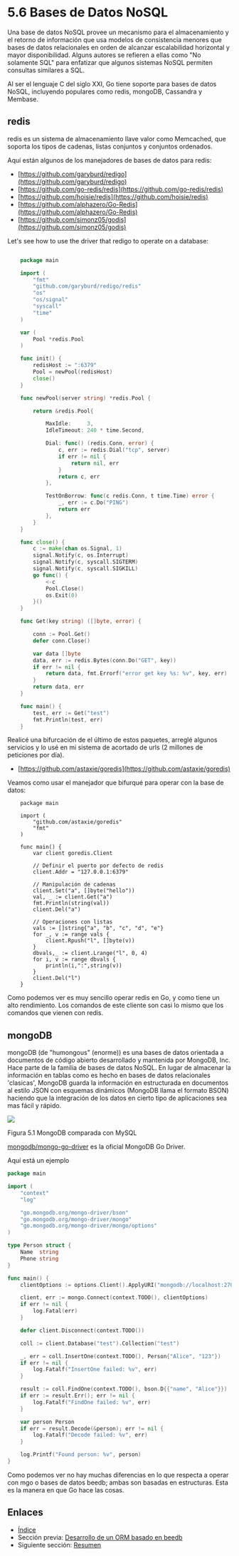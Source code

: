 # 5.6 Bases de Datos NoSQL

Una base de datos NoSQL provee un mecanismo para el almacenamiento y el retorno de información que usa modelos de consistencia menores que bases de datos relacionales en orden de alcanzar escalabilidad horizontal y mayor disponibilidad. Alguns autores se refieren a ellas como "No solamente SQL" para enfatizar que algunos sistemas NoSQL permiten consultas similares a SQL.

Al ser el lenguaje C del siglo XXI, Go tiene soporte para bases de datos NoSQL, incluyendo populares como redis, mongoDB, Cassandra y Membase.

## redis

redis es un sistema de almacenamiento llave valor como Memcached, que soporta los tipos de  cadenas, listas conjuntos y conjuntos ordenados.

Aquí están algunos de los manejadores de bases de datos para redis:
- [https://github.com/garyburd/redigo](https://github.com/garyburd/redigo)
- [https://github.com/go-redis/redis](https://github.com/go-redis/redis)
- [https://github.com/hoisie/redis](https://github.com/hoisie/redis)
- [https://github.com/alphazero/Go-Redis](https://github.com/alphazero/Go-Redis)
- [https://github.com/simonz05/godis](https://github.com/simonz05/godis)

Let's see how to use the driver that redigo to operate on a database:

```Go

	package main

	import (
		"fmt"
		"github.com/garyburd/redigo/redis"
		"os"
    	"os/signal"
		"syscall"
		"time"
	)

	var (
		Pool *redis.Pool
	)

	func init() {
		redisHost := ":6379"
		Pool = newPool(redisHost)
		close()
	}

	func newPool(server string) *redis.Pool {

		return &redis.Pool{

			MaxIdle:     3,
			IdleTimeout: 240 * time.Second,

			Dial: func() (redis.Conn, error) {
				c, err := redis.Dial("tcp", server)
				if err != nil {
					return nil, err
				}
				return c, err
			},

			TestOnBorrow: func(c redis.Conn, t time.Time) error {
				_, err := c.Do("PING")
				return err
			},
		}
	}

	func close() {
		c := make(chan os.Signal, 1)
		signal.Notify(c, os.Interrupt)
		signal.Notify(c, syscall.SIGTERM)
		signal.Notify(c, syscall.SIGKILL)
		go func() {
			<-c
			Pool.Close()
			os.Exit(0)
		}()
	}

	func Get(key string) ([]byte, error) {

		conn := Pool.Get()
		defer conn.Close()

		var data []byte
		data, err := redis.Bytes(conn.Do("GET", key))
		if err != nil {
			return data, fmt.Errorf("error get key %s: %v", key, err)
		}
		return data, err
	}

	func main() {
		test, err := Get("test")
		fmt.Println(test, err)
	}

```

Realicé una bifurcación de el último de estos paquetes, arreglé algunos servicios y lo usé en mi sistema de acortado de urls (2 millones de peticiones por día).

- [https://github.com/astaxie/goredis](https://github.com/astaxie/goredis)

Veamos como usar el manejador que bifurqué para operar con la base de datos:
```
	package main

	import (
		"github.com/astaxie/goredis"
		"fmt"
	)

	func main() {
		var client goredis.Client

		// Definir el puerto por defecto de redis
		client.Addr = "127.0.0.1:6379"

		// Manipulación de cadenas
		client.Set("a", []byte("hello"))
		val, _ := client.Get("a")
		fmt.Println(string(val))
		client.Del("a")

		// Operaciones con listas
		vals := []string{"a", "b", "c", "d", "e"}
		for _, v := range vals {
			client.Rpush("l", []byte(v))
		}
		dbvals,_ := client.Lrange("l", 0, 4)
		for i, v := range dbvals {
			println(i,":",string(v))
		}
		client.Del("l")
	}
```
Como podemos ver es muy sencillo operar redis en Go, y como tiene un alto rendimiento. Los comandos de este cliente son casi lo mismo que los comandos que vienen con redis.

## mongoDB

mongoDB (de "humongous" (enorme))  es una bases de datos orientada a documentos de código abierto desarrollado y mantenida por MongoDB, Inc. Hace parte de la familia de bases de datos NoSQL. En lugar de almacenar la información en tablas como es hecho en bases de datos relacionales 'clasicas', MongoDB guarda la información en estructurada en documentos al estilo JSON con esquemas dinámicos (MongoDB llama el formato BSON) haciendo que la integración de los datos en cierto tipo de aplicaciones sea mas fácil y rápido.

![](images/5.6.mongodb.png?raw=true)

Figura 5.1 MongoDB comparada con MySQL

[mongodb/mongo-go-driver](https://github.com/mongodb/mongo-go-driver) es la oficial MongoDB Go Driver.

Aquí está un ejemplo
```Go
package main

import (
	"context"
	"log"

	"go.mongodb.org/mongo-driver/bson"
	"go.mongodb.org/mongo-driver/mongo"
	"go.mongodb.org/mongo-driver/mongo/options"
)

type Person struct {
	Name  string
	Phone string
}

func main() {
	clientOptions := options.Client().ApplyURI("mongodb://localhost:27017")

	client, err := mongo.Connect(context.TODO(), clientOptions)
	if err != nil {
		log.Fatal(err)
	}

	defer client.Disconnect(context.TODO())

	coll := client.Database("test").Collection("test")

	_, err = coll.InsertOne(context.TODO(), Person{"Alice", "123"})
	if err != nil {
		log.Fatalf("InsertOne failed: %v", err)
	}

	result := coll.FindOne(context.TODO(), bson.D{{"name", "Alice"}})
	if err := result.Err(); err != nil {
		log.Fatalf("FindOne failed: %v", err)
	}

	var person Person
	if err = result.Decode(&person); err != nil {
		log.Fatalf("Decode failed: %v", err)
	}

	log.Printf("Found person: %v", person)
}
```

Como podemos ver no hay muchas diferencias en lo que respecta a operar con mgo o bases de datos beedb; ambas son basadas en estructuras. Esta es la manera en que Go hace las cosas.

## Enlaces

- [Índice](preface.md)
- Sección previa: [Desarrollo de un ORM basado en beedb](05.5.md)
- Siguiente sección: [Resumen](05.7.md)
